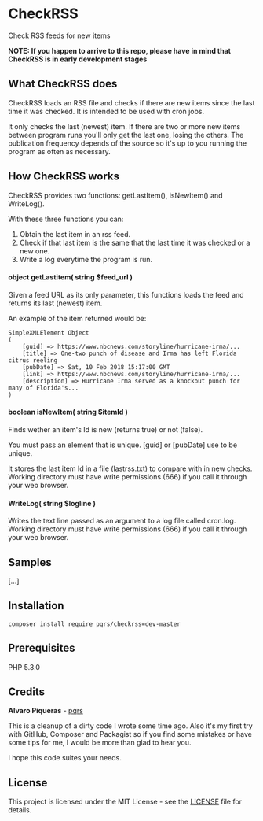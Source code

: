 # CheckRSS

Check RSS feeds for new items

**NOTE: If you happen to arrive to this repo, please have in mind that CheckRSS is in early development stages**

## What CheckRSS does

CheckRSS loads an RSS file and checks if there are new items since the last time it was checked. It is intended to be used with cron jobs.

It only checks the last (newest) item. If there are two or more new items between program runs you'll only get the last one, losing the others. The publication frequency depends of the source so it's up to you running the program as often as necessary.


## How CheckRSS works

CheckRSS provides two functions: getLastItem(), isNewItem() and WriteLog().

With these three functions you can:

1. Obtain the last item in an rss feed.
1. Check if that last item is the same that the last time it was checked or a new one.
1. Write a log everytime the program is run.

#### object getLastitem( string $feed_url )

Given a feed URL as its only parameter, this functions loads the feed and returns its last (newest) item.

An example of the item returned would be:

```
SimpleXMLElement Object
(
    [guid] => https://www.nbcnews.com/storyline/hurricane-irma/...
    [title] => One-two punch of disease and Irma has left Florida citrus reeling
    [pubDate] => Sat, 10 Feb 2018 15:17:00 GMT
    [link] => https://www.nbcnews.com/storyline/hurricane-irma/...
    [description] => Hurricane Irma served as a knockout punch for many of Florida's...
)
```

#### boolean isNewItem( string $itemId )

Finds wether an item's Id is new (returns true) or not (false).

You must pass an element that is unique. [guid] or [pubDate] use to be unique.

It stores the last item Id in a file (lastrss.txt) to compare with in new checks. Working directory must have write permissions (666) if you call it through your web browser.


#### WriteLog( string $logline )

Writes the text line passed as an argument to a log file called cron.log. Working directory must have write permissions (666) if you call it through your web browser.

## Samples

[...]

## Installation

```
composer install require pqrs/checkrss=dev-master
```

## Prerequisites

PHP 5.3.0

## Credits

**Alvaro Piqueras** - [pqrs](https://github.com/pqrs)

This is a cleanup of a dirty code I wrote some time ago. Also it's my first try with GitHub, Composer and Packagist so if you find some mistakes or have some tips for me, I would be more than glad to hear you.

I hope this code suites your needs.

## License

This project is licensed under the MIT License - see the [LICENSE](LICENSE) file for details.

